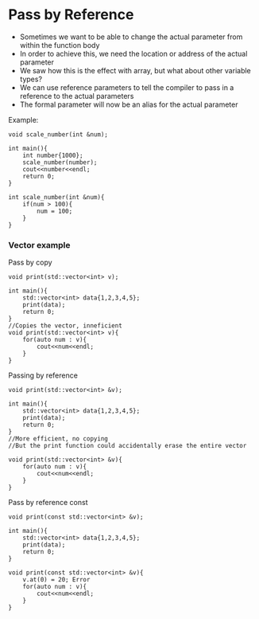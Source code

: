 # Pass by Reference
<ul>
    <li>Sometimes we want to be able to change the actual parameter from within the function body</li>
    <li>In order to achieve this, we need the location or address of the actual parameter</li>
    <li>We saw how this is the effect with array, but what about other variable types?</li>
    <li>We can use reference parameters to tell the compiler to pass in a reference to the actual parameters</li>
    <li>The formal parameter will now be an alias for the actual parameter</li>
</ul>

Example:
```
void scale_number(int &num);

int main(){
    int number{1000};
    scale_number(number);
    cout<<number<<endl;
    return 0;
}

int scale_number(int &num){
    if(num > 100){
        num = 100;
    }
}
```

### Vector example
Pass by copy
```
void print(std::vector<int> v);

int main(){
    std::vector<int> data{1,2,3,4,5};
    print(data);
    return 0;
}
//Copies the vector, inneficient
void print(std::vector<int> v){
    for(auto num : v){
        cout<<num<<endl;
    }
}

```
Passing by reference
```
void print(std::vector<int> &v);

int main(){
    std::vector<int> data{1,2,3,4,5};
    print(data);
    return 0;
}
//More efficient, no copying
//But the print function could accidentally erase the entire vector

void print(std::vector<int> &v){
    for(auto num : v){
        cout<<num<<endl;
    }
}
```
Pass by reference const
```
void print(const std::vector<int> &v);

int main(){
    std::vector<int> data{1,2,3,4,5};
    print(data);
    return 0;
}

void print(const std::vector<int> &v){
    v.at(0) = 20; Error
    for(auto num : v){
        cout<<num<<endl;
    }
}
```
